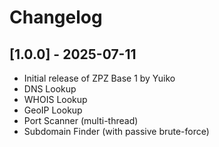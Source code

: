 # Changelog

## [1.0.0] - 2025-07-11
- Initial release of ZPZ Base 1 by Yuiko
- DNS Lookup
- WHOIS Lookup
- GeoIP Lookup
- Port Scanner (multi-thread)
- Subdomain Finder (with passive brute-force)
